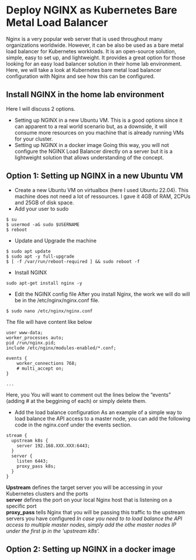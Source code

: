 # Deploy NGINX as Kubernetes Bare Metal Load Balancer

Nginx is a very popular web server that is used throughout many organizations worldwide. However, it can be also be used as a bare metal load balancer for Kubernetes workloads. It is an open-source solution, simple, easy to set up, and lightweight. It provides a great option for those looking for an easy load balancer solution in their home lab environment. Here, we will take a look at Kubernetes bare metal load balancer configuration with Nginx and see how this can be configured.

## Install NGINX in the home lab environment
Here I will discuss 2 options.
* Setting up NGINX in a new Ubuntu VM.
This is a good options since it can apparent to a real world scenario but, as a downside, it will consume more resources on you machine that is already running VMs for your cluster.
* Setting up NGINX in a docker image
Going this way, you will not configure the NGINX Load Balancer directly on a server but it is a lightweight solution that allows understanding of the concept.

## Option 1: Setting up NGINX in a new Ubuntu VM
* Create a new Ubuntu VM on virtualbox (here I used Ubuntu 22.04).
This machine does not need a lot of ressources. I gave it 4GB of RAM, 2CPUs and 25GB of disk space.
* Add your user to sudo
```
$ su
$ usermod -aG sudo $USERNAME
$ reboot
```
* Update and Upgrade the machine
```
$ sudo apt update
$ sudo apt -y full-upgrade
$ [ -f /var/run/reboot-required ] && sudo reboot -f
```
* Install NGINX
```
sudo apt-get install nginx -y
```
* Edit the NGINX config file
After you install Nginx, the work we will do will be in the /etc/nginx/nginx.conf file.
```
$ sudo nano /etc/nginx/nginx.conf
```
The file will have content like below
```
user www-data;
worker_processes auto;
pid /run/nginx.pid;
include /etc/nginx/modules-enabled/*.conf;

events {
	worker_connections 768;
	# multi_accept on;
}

...
```
Here, you You will want to comment out the lines below the “events” (adding # at the beggining of each) or simply delete them.
* Add the load balance configuration
As an example of a simple way to load balance the API access to a master node, you can add the following code in the nginx.conf under the events section.
```
stream { 
  upstream k8s { 
    server 192.168.XXX.XXX:6443; 
  } 
  server { 
    listen 6443; 
    proxy_pass k8s; 
  } 
}
```
**Upstream** defines the target server you will be accessing in your Kubernetes clusters and the ports</br>
**server** defines the port on your local Nginx host that is listening on a specific port<br/>
**proxy_pass** tells Nginx that you will be passing this traffic to the upstream servers you have configured
*In case you need to to load balance the API access to multiple master nodes, simply add the othe master nodes IP under the first ip in the 'upstream k8s'.*

## Option 2: Setting up NGINX in a docker image  